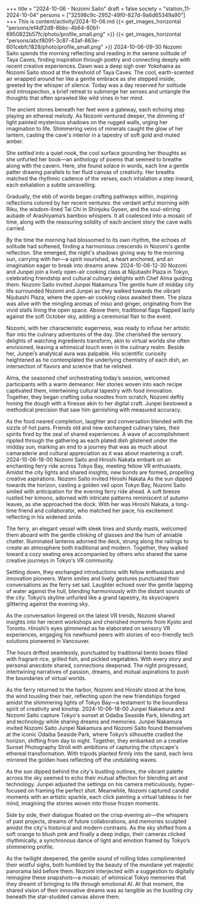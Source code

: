 +++
title = "2024-10-06 - Nozomi Saito"
draft = false
society = "station_11-2024-10-04"
persons = ["32598c9c-2952-49f0-827d-9a6d65349a90"]
+++
This is content/activity/2024-10-06.md
{{< get_images_horizontal "persons/ef4df2d8-8bbc-4b64-80b1-6950822b57fc/photo/profile_small.png" >}}
{{< get_images_horizontal "persons/abcf8091-3c87-43af-863e-601cebfc1828/photo/profile_small.png" >}}
2024-10-06-09-30
Nozomi Saito spends the morning reflecting and reading in the serene solitude of Taya Caves, finding inspiration through poetry and connecting deeply with recent creative experiences.
Dawn was a deep sigh over Yokohama as Nozomi Saito stood at the threshold of Taya Caves. The cool, earth-scented air wrapped around her like a gentle embrace as she stepped inside, greeted by the whisper of silence. Today was a day reserved for solitude and introspection, a brief retreat to submerge her senses and untangle the thoughts that often sprawled like wild vines in her mind.

The ancient stones beneath her feet were a gateway, each echoing step playing an ethereal melody. As Nozomi ventured deeper, the dimming of light painted mysterious shadows on the rugged walls, urging her imagination to life. Shimmering veins of minerals caught the glow of her lantern, casting the cave's interior in a tapestry of soft gold and muted amber.

She settled into a quiet nook, the cool surface grounding her thoughts as she unfurled her book—an anthology of poems that seemed to breathe along with the cavern. Here, she found solace in words, each line a gentle patter drawing parallels to her fluid canvas of creativity. Her breaths matched the rhythmic cadence of the verses, each inhalation a step inward, each exhalation a subtle unravelling.

Gradually, the ebb of words began crafting pathways within, inspiring reflections colored by her recent ventures: the verdant artful morning with Riku, the wisdom-lined Tai Chi in Shinjuku Gyoen, and the soul-stirring aubade of Arashiyama’s bamboo whispers. It all coalesced into a mosaic of time, along with the reassuring solidity of each ancient story the cave walls carried.

By the time the morning had blossomed to its own rhythm, the echoes of solitude had softened, finding a harmonious crescendo in Nozomi's gentle reflection. She emerged, the night's shadows giving way to the morning sun, carrying with her—a spirit nourished, a heart anchored, and an imagination eager to break into dreams anew.
2024-10-06-12-30
Nozomi and Junpei join a lively open-air cooking class at Nijubashi Plaza in Tokyo, celebrating friendship and cultural culinary delights with Chef Alma guiding them.
Nozomi Saito invited Junpei Nakamura
The gentle hum of midday city life surrounded Nozomi and Junpei as they walked towards the vibrant Nijubashi Plaza, where the open-air cooking class awaited them. The plaza was alive with the mingling aromas of miso and ginger, originating from the vivid stalls lining the open space. Above them, traditional flags flapped lazily against the soft October sky, adding a ceremonial flair to the event.

Nozomi, with her characteristic eagerness, was ready to infuse her artistic flair into the culinary adventures of the day. She cherished the sensory delights of watching ingredients transform, akin to virtual worlds she often envisioned, leaving a whimsical touch even in the culinary realm. Beside her, Junpei’s analytical aura was palpable. His scientific curiosity heightened as he contemplated the underlying chemistry of each dish, an intersection of flavors and science that he relished.

Alma, the seasoned chef orchestrating today’s session, welcomed participants with a warm demeanor. Her stories woven into each recipe captivated them, intertwining cultural tapestry with food innovation. Together, they began crafting soba noodles from scratch, Nozomi deftly honing the dough with a finesse akin to her digital craft. Junpei bestowed a methodical precision that saw him garnishing with measured accuracy.

As the food neared completion, laughter and conversation blended with the sizzle of hot pans. Friends old and new exchanged culinary tales, their spirits fired by the zeal of shared experiences. A wave of accomplishment rippled through the gathering as each plated dish glistened under the midday sun, marking an end to a journey that was as much about camaraderie and cultural appreciation as it was about mastering a craft.
2024-10-06-18-00
Nozomi Saito and Hiroshi Nakata embark on an enchanting ferry ride across Tokyo Bay, meeting fellow VR enthusiasts. Amidst the city lights and shared insights, new bonds are formed, propelling creative aspirations.
Nozomi Saito invited Hiroshi Nakata
As the sun dipped towards the horizon, casting a golden veil upon Tokyo Bay, Nozomi Saito smiled with anticipation for the evening ferry ride ahead. A soft breeze rustled her kimono, adorned with intricate patterns reminiscent of autumn leaves, as she approached the dock. With her was Hiroshi Nakata, a long-time friend and collaborator, who matched her pace, his excitement reflecting in his widened smile.

The ferry, an elegant vessel with sleek lines and sturdy masts, welcomed them aboard with the gentle clinking of glasses and the hum of amiable chatter. Illuminated lanterns adorned the deck, strung along the railings to create an atmosphere both traditional and modern. Together, they walked toward a cozy seating area accompanied by others who shared the same creative journeys in Tokyo's VR community.

Settling down, they exchanged introductions with fellow enthusiasts and innovation pioneers. Warm smiles and lively gestures punctuated their conversations as the ferry set sail. Laughter echoed over the gentle lapping of water against the hull, blending harmoniously with the distant sounds of the city. Tokyo’s skyline unfurled like a grand tapestry, its skyscrapers glittering against the evening sky.

As the conversation lingered on the latest VR trends, Nozomi shared insights into her recent workshops and cherished moments from Kyoto and Toronto. Hiroshi’s eyes glimmered as he elaborated on sensory VR experiences, engaging his newfound peers with stories of eco-friendly tech solutions pioneered in Vancouver.

The hours drifted seamlessly, punctuated by traditional bento boxes filled with fragrant rice, grilled fish, and pickled vegetables. With every story and personal anecdote shared, connections deepened. The night progressed, intertwining narratives of passion, dreams, and mutual aspirations to push the boundaries of virtual worlds.

As the ferry returned to the harbor, Nozomi and Hiroshi stood at the bow, the wind tousling their hair, reflecting upon the new friendships forged amidst the shimmering lights of Tokyo Bay—a testament to the boundless spirit of creativity and kinship.
2024-10-06-18-00
Junpei Nakamura and Nozomi Saito capture Tokyo's sunset at Odaiba Seaside Park, blending art and technology while sharing dreams and memories.
Junpei Nakamura invited Nozomi Saito
Junpei Nakamura and Nozomi Saito found themselves at the iconic Odaiba Seaside Park, where Tokyo’s silhouette cradled the horizon, shifting from day to night. Together, they embarked on a creative Sunset Photography Stroll with ambitions of capturing the cityscape's ethereal transformation. With tripods planted firmly into the sand, each lens mirrored the golden hues reflecting off the undulating waves.

As the sun dipped behind the city's bustling outlines, the vibrant palette across the sky seemed to echo their mutual affection for blending art and technology. Junpei adjusted the settings on his camera meticulously, hyper-focused on framing the perfect shot. Meanwhile, Nozomi captured candid moments with an artistic sparkle, each click painting a virtual tableau in her mind, imagining the stories woven into those frozen moments.

Side by side, their dialogue floated on the crisp evening air—the whispers of past projects, dreams of future collaborations, and memories sculpted amidst the city's historical and modern contrasts. As the sky shifted from a soft orange to blush pink and finally a deep indigo, their cameras clicked rhythmically, a synchronous dance of light and emotion framed by Tokyo’s shimmering profile.

As the twilight deepened, the gentle sound of rolling tides complimented their wistful sighs, both humbled by the beauty of the mundane yet majestic panorama laid before them. Nozomi interjected with a suggestion to digitally reimagine these snapshots—a mosaic of whimsical Tokyo memories that they dreamt of bringing to life through emotional AI. At that moment, the shared vision of their innovative dreams was as tangible as the bustling city beneath the star-studded canvas above them.
